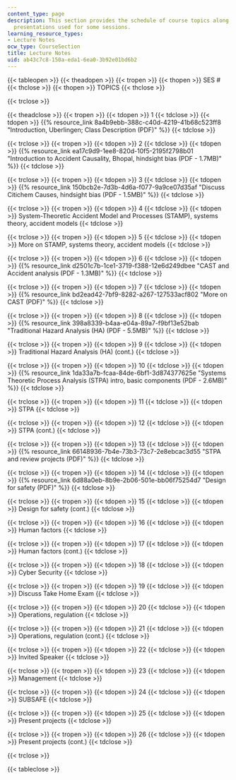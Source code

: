 ```yaml
---
content_type: page
description: This section provides the schedule of course topics along with the slide
  presentations used for some sessions.
learning_resource_types:
- Lecture Notes
ocw_type: CourseSection
title: Lecture Notes
uid: ab43c7c8-150a-eda1-6ea0-3b92e01bd6b2
---
```


{{< tableopen >}}
{{< theadopen >}}
{{< tropen >}}
{{< thopen >}}
SES #
{{< thclose >}}
{{< thopen >}}
TOPICS
{{< thclose >}}

{{< trclose >}}

{{< theadclose >}}
{{< tropen >}}
{{< tdopen >}}
1
{{< tdclose >}}
{{< tdopen >}}
{{% resource_link 8a4b9ebb-388c-c40d-4219-41b68c523ff8 "Introduction, Uberlingen; Class Description (PDF)" %}}
{{< tdclose >}}

{{< trclose >}}
{{< tropen >}}
{{< tdopen >}}
2
{{< tdclose >}}
{{< tdopen >}}
{{% resource_link ea17c9d9-1ee8-820d-10f5-2195f2798b01 "Introduction to Accident Causality, Bhopal, hindsight bias (PDF - 1.7MB)" %}}
{{< tdclose >}}

{{< trclose >}}
{{< tropen >}}
{{< tdopen >}}
3
{{< tdclose >}}
{{< tdopen >}}
{{% resource_link 150bcb2e-7d3b-4d6a-f077-9a9ce07d35af "Discuss Citichem Causes, hindsight bias (PDF - 1.5MB)" %}}
{{< tdclose >}}

{{< trclose >}}
{{< tropen >}}
{{< tdopen >}}
4
{{< tdclose >}}
{{< tdopen >}}
System-Theoretic Accident Model and Processes (STAMP), systems theory, accident models
{{< tdclose >}}

{{< trclose >}}
{{< tropen >}}
{{< tdopen >}}
5
{{< tdclose >}}
{{< tdopen >}}
More on STAMP, systems theory, accident models
{{< tdclose >}}

{{< trclose >}}
{{< tropen >}}
{{< tdopen >}}
6
{{< tdclose >}}
{{< tdopen >}}
{{% resource_link d2501c7b-1ce1-3719-f388-12e6d249dbee "CAST and Accident analysis (PDF - 1.3MB)" %}}
{{< tdclose >}}

{{< trclose >}}
{{< tropen >}}
{{< tdopen >}}
7
{{< tdclose >}}
{{< tdopen >}}
{{% resource_link bd2ead42-7bf9-8282-a267-127533acf802 "More on CAST (PDF)" %}}
{{< tdclose >}}

{{< trclose >}}
{{< tropen >}}
{{< tdopen >}}
8
{{< tdclose >}}
{{< tdopen >}}
{{% resource_link 398a8339-b4aa-e04a-89a7-f9bf13e52bab "Traditional Hazard Analysis (HA) (PDF - 5.5MB)" %}}
{{< tdclose >}}

{{< trclose >}}
{{< tropen >}}
{{< tdopen >}}
9
{{< tdclose >}}
{{< tdopen >}}
Traditional Hazard Analysis (HA) (cont.)
{{< tdclose >}}

{{< trclose >}}
{{< tropen >}}
{{< tdopen >}}
10
{{< tdclose >}}
{{< tdopen >}}
{{% resource_link 1da33a7b-fcaa-84de-6bf1-3d874377625e "Systems Theoretic Process Analysis (STPA) intro, basic components (PDF - 2.6MB)" %}}
{{< tdclose >}}

{{< trclose >}}
{{< tropen >}}
{{< tdopen >}}
11
{{< tdclose >}}
{{< tdopen >}}
STPA
{{< tdclose >}}

{{< trclose >}}
{{< tropen >}}
{{< tdopen >}}
12
{{< tdclose >}}
{{< tdopen >}}
STPA (cont.)
{{< tdclose >}}

{{< trclose >}}
{{< tropen >}}
{{< tdopen >}}
13
{{< tdclose >}}
{{< tdopen >}}
{{% resource_link 66148936-7b4e-73b3-73c7-2e8ebcac3d55 "STPA and review projects (PDF)" %}}
{{< tdclose >}}

{{< trclose >}}
{{< tropen >}}
{{< tdopen >}}
14
{{< tdclose >}}
{{< tdopen >}}
{{% resource_link 6d88a0eb-8b9e-2b06-501e-bb06f75254d7 "Design for safety (PDF)" %}}
{{< tdclose >}}

{{< trclose >}}
{{< tropen >}}
{{< tdopen >}}
15
{{< tdclose >}}
{{< tdopen >}}
Design for safety (cont.)
{{< tdclose >}}

{{< trclose >}}
{{< tropen >}}
{{< tdopen >}}
16
{{< tdclose >}}
{{< tdopen >}}
Human factors
{{< tdclose >}}

{{< trclose >}}
{{< tropen >}}
{{< tdopen >}}
17
{{< tdclose >}}
{{< tdopen >}}
Human factors (cont.)
{{< tdclose >}}

{{< trclose >}}
{{< tropen >}}
{{< tdopen >}}
18
{{< tdclose >}}
{{< tdopen >}}
Cyber Security
{{< tdclose >}}

{{< trclose >}}
{{< tropen >}}
{{< tdopen >}}
19
{{< tdclose >}}
{{< tdopen >}}
Discuss Take Home Exam
{{< tdclose >}}

{{< trclose >}}
{{< tropen >}}
{{< tdopen >}}
20
{{< tdclose >}}
{{< tdopen >}}
Operations, regulation
{{< tdclose >}}

{{< trclose >}}
{{< tropen >}}
{{< tdopen >}}
21
{{< tdclose >}}
{{< tdopen >}}
Operations, regulation (cont.)
{{< tdclose >}}

{{< trclose >}}
{{< tropen >}}
{{< tdopen >}}
22
{{< tdclose >}}
{{< tdopen >}}
Invited Speaker
{{< tdclose >}}

{{< trclose >}}
{{< tropen >}}
{{< tdopen >}}
23
{{< tdclose >}}
{{< tdopen >}}
Management
{{< tdclose >}}

{{< trclose >}}
{{< tropen >}}
{{< tdopen >}}
24
{{< tdclose >}}
{{< tdopen >}}
SUBSAFE
{{< tdclose >}}

{{< trclose >}}
{{< tropen >}}
{{< tdopen >}}
25
{{< tdclose >}}
{{< tdopen >}}
Present projects
{{< tdclose >}}

{{< trclose >}}
{{< tropen >}}
{{< tdopen >}}
26
{{< tdclose >}}
{{< tdopen >}}
Present projects (cont.)
{{< tdclose >}}

{{< trclose >}}

{{< tableclose >}}